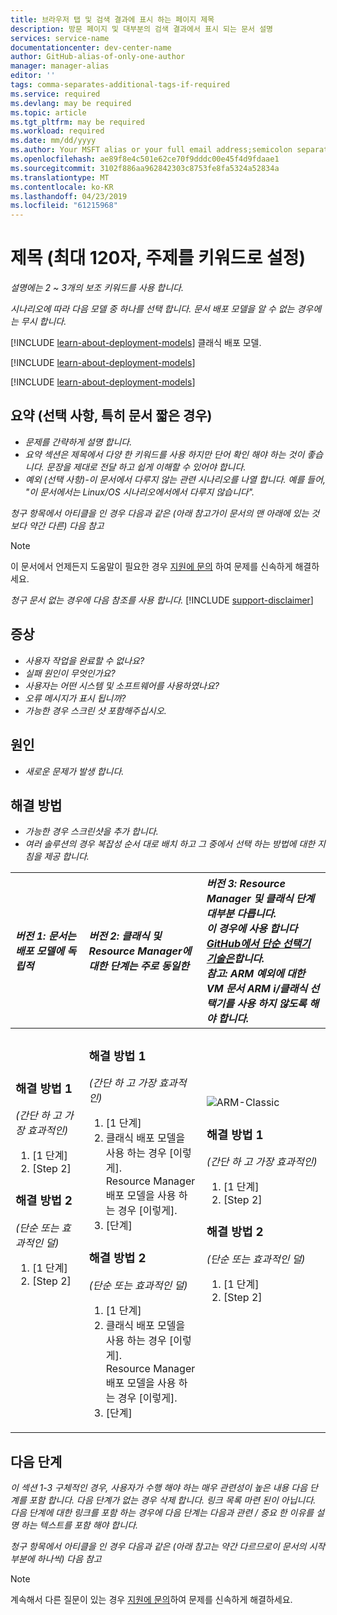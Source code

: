 ```yaml
---
title: 브라우저 탭 및 검색 결과에 표시 하는 페이지 제목
description: 방문 페이지 및 대부분의 검색 결과에서 표시 되는 문서 설명
services: service-name
documentationcenter: dev-center-name
author: GitHub-alias-of-only-one-author
manager: manager-alias
editor: ''
tags: comma-separates-additional-tags-if-required
ms.service: required
ms.devlang: may be required
ms.topic: article
ms.tgt_pltfrm: may be required
ms.workload: required
ms.date: mm/dd/yyyy
ms.author: Your MSFT alias or your full email address;semicolon separates two or more
ms.openlocfilehash: ae89f8e4c501e62ce70f9dddc00e45f4d9fdaae1
ms.sourcegitcommit: 3102f886aa962842303c8753fe8fa5324a52834a
ms.translationtype: MT
ms.contentlocale: ko-KR
ms.lasthandoff: 04/23/2019
ms.locfileid: "61215968"
---
```

# <a name="title-maximum-120-characters-target-the-primary-keyword"></a>제목 (최대 120자, 주제를 키워드로 설정)
*설명에는 2 ~ 3개의 보조 키워드를 사용 합니다.*

*시나리오에 따라 다음 모델 중 하나를 선택 합니다. 문서 배포 모델을 알 수 없는 경우에는 무시 합니다.*

[!INCLUDE [learn-about-deployment-models](../../includes/learn-about-deployment-models-rm-include.md)] 클래식 배포 모델.

[!INCLUDE [learn-about-deployment-models](../../includes/learn-about-deployment-models-classic-include.md)]

[!INCLUDE [learn-about-deployment-models](../../learn-about-deployment-models-both-include.md)]

## <a name="summary-optional-especially-when-the-article-is-short"></a>요약 (선택 사항, 특히 문서 짧은 경우)
* *문제를 간략하게 설명 합니다.*
* *요약 섹션은 제목에서 다양 한 키워드를 사용 하지만 단어 확인 해야 하는 것이 좋습니다. 문장을 제대로 전달 하고 쉽게 이해할 수 있어야 합니다.*
* *예외 (선택 사항)-이 문서에서 다루지 않는 관련 시나리오를 나열 합니다. 예를 들어, "이 문서에서는 Linux/OS 시나리오에서에서 다루지 않습니다".*

*청구 항목에서 아티클을 인 경우 다음과 같은 (아래 참고가이 문서의 맨 아래에 있는 것 보다 약간 다른) 다음 참고*

> [!NOTE]
> 이 문서에서 언제든지 도움말이 필요한 경우 [지원에 문의](https://portal.azure.com/?#blade/Microsoft_Azure_Support/HelpAndSupportBlade) 하여 문제를 신속하게 해결하세요.
> 
> 

*청구 문서 없는 경우에 다음 참조를 사용 합니다.*
[!INCLUDE [support-disclaimer](../../includes/support-disclaimer.md)]

## <a name="symptom"></a>증상
* *사용자 작업을 완료할 수 없나요?*
* *실패 원인이 무엇인가요?*
* *사용자는 어떤 시스템 및 소프트웨어를 사용하였나요?*
* *오류 메시지가 표시 됩니까?*
* *가능한 경우 스크린 샷 포함해주십시오.*

## <a name="cause"></a>원인
* *새로운 문제가 발생 합니다.*

## <a name="solution"></a>해결 방법
* *가능한 경우 스크린샷을 추가 합니다.*
* *여러 솔루션의 경우 복잡성 순서 대로 배치 하고 그 중에서 선택 하는 방법에 대한 지침을 제공 합니다.*

| <em>버전 1: 문서는 배포 모델에 독립적</em> | <em>버전 2: 클래식 및 Resource Manager에 대한 단계는 주로 동일한</em> | <em>버전 3: Resource Manager 및 클래식 단계 대부분 다릅니다. <br />이 경우에 사용 합니다 <a href="https://github.com/Azure/azure-content-pr/blob/master/contributor-guide/custom-markdown-extensions.md#simple-selectors">GitHub에서 단순 선택기 기술은</a>합니다. <br />참고: ARM 예외에 대한 VM 문서 ARM i/클래식 선택기를 사용 하지 않도록 해야 합니다.</em> |
|:--- |:--- |:--- |
| <p><h3>해결 방법 1</h3><em>(간단 하 고 가장 효과적인)</em></p><ol><li>[1 단계]</li><li>[Step 2]</li></ol><p><h3>해결 방법 2</h3><em>(단순 또는 효과적인 덜)</em></p><ol><li>[1 단계]</li><li>[Step 2]</li></ol><br /><br /><br /><br /><br /><br /><br /><br /> |<p><h3>해결 방법 1</h3><em>(간단 하 고 가장 효과적인)</em></p><ol><li>[1 단계]</li><li>클래식 배포 모델을 사용 하는 경우 [이렇게].<br />Resource Manager 배포 모델을 사용 하는 경우 [이렇게].</li><li>[단계]</li></ol><p><h3>해결 방법 2</h3><em>(단순 또는 효과적인 덜)</em></p><ol><li>[1 단계]</li><li>클래식 배포 모델을 사용 하는 경우 [이렇게].<br />Resource Manager 배포 모델을 사용 하는 경우 [이렇게].</li><li>[단계]</li></ol> |<img src="media/markdown-template-for-support-articles-symptom-cause-resolution/rm-classic.png" alt="ARM-Classic"><p><h3>해결 방법 1</h3><em>(간단 하 고 가장 효과적인)</em></p><ol><li>[1 단계]</li><li>[Step 2]</li></ol><p><h3>해결 방법 2</h3><em>(단순 또는 효과적인 덜)</em></p><ol><li>[1 단계]</li><li>[Step 2]</li></ol><br /><br /><br /><br /> |

## <a name="next-steps"></a>다음 단계
*이 섹션 1-3 구체적인 경우, 사용자가 수행 해야 하는 매우 관련성이 높은 내용 다음 단계를 포함 합니다. 다음 단계가 없는 경우 삭제 합니다. 링크 목록 마련 된이 아닙니다. 다음 단계에 대한 링크를 포함 하는 경우에 다음 단계는 다음과 관련 / 중요 한 이유를 설명 하는 텍스트를 포함 해야 합니다.*

*청구 항목에서 아티클을 인 경우 다음과 같은 (아래 참고는 약간 다르므로이 문서의 시작 부분에 하나씩) 다음 참고*

> [!NOTE]
> 계속해서 다른 질문이 있는 경우 [지원에 문의](https://portal.azure.com/?#blade/Microsoft_Azure_Support/HelpAndSupportBlade)하여 문제를 신속하게 해결하세요.
> 
> 

